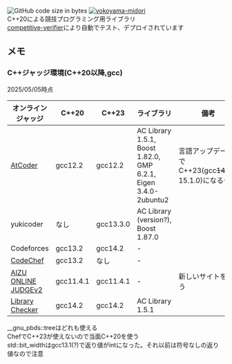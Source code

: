 ![GitHub code size in bytes](https://img.shields.io/github/languages/code-size/yokoyama-midori/library) [![yokoyama-midori](https://img.shields.io/endpoint?url=https%3A%2F%2Fatcoder-badges.now.sh%2Fapi%2Fcodeforces%2Fjson%2Fyokoyama-midori)](https://codeforces.com/profile/yokoyama-midori)  
C++20による競技プログラミング用ライブラリ  
[competitive-verifier](https://competitive-verifier.github.io/competitive-verifier/)により自動でテスト、デプロイされています

## メモ
### C++ジャッジ環境(C++20以降,gcc)  
2025/05/05時点

| オンラインジャッジ                                                        | C++20     | C++23     | ライブラリ                                                      | 備考                                         |
| ------------------------------------------------------------------------- | --------- | --------- | --------------------------------------------------------------- | -------------------------------------------- |
| [AtCoder](https://img.atcoder.jp/file/language-update/language-list.html) | gcc12.2   | gcc12.2   | AC Library 1.5.1, Boost 1.82.0, GMP 6.2.1, Eigen 3.4.0-2ubuntu2 | 言語アップデートでC++23(gcc~~14.2.0~~ 15.1.0)になる予定 |
| yukicoder                                                                 | なし      | gcc13.3.0 | AC Library (version?), Boost 1.87.0                             |                                              |
| Codeforces                                                                | gcc13.2   | gcc14.2   | -                                                               |                                              |
| [CodeChef](https://www.codechef.com/wiki/list-compilers)                  | gcc13.2   | なし      | -                                                               |                                              |
| [AIZU ONLINE JUDGEv2](https://onlinejudge.u-aizu.ac.jp/system_info)       | gcc11.4.1 | gcc11.4.1 | -                                                               | 新しいサイトを使う                           |
| [Library Checker](https://judge.yosupo.jp/help)                           | gcc14.2   | gcc14.2   | AC Library 1.5.1                                                |                                              |

__gnu_pbds::treeはどれも使える  
ChefでC++23が使えないので当面C++20を使う  
std::bit_widthはgcc13.1(?)で返り値がintになった。それ以前は符号なしの返り値なので注意  

<!-- ### リロードしても更新が反映されないとき(Google Chrome)
下のどれかを行う。下にいく方が永続的
- ハードリロード(ctrl+shift+R)する
- F12&rarr;アプリケーション&rarr;ストレージ&rarr;サイトデータを消去
- .competitive-verifier/docs/static/_includes/head-custom2.htmlに

```
<meta http-equiv="Cache-Control" content="no-cache, no-store, must-revalidate">
<meta http-equiv="Pragma" content="no-cache">
<meta http-equiv="Expires" content="0">
```

を追加。[参考](https://deepwiki.com/search/github-pages-pages-httplast-mo_8bb989be-7fd6-45ac-8023-5f3c01c5d512) 

3つ目に関してはGitHub Pagesでは無理っぽい
https://github.com/yokoyama-midori/library/commit/5907237b9c5e0affdfcd901c92a1ed84d249621e
は効果あるけどページの遷移でガタつく
-->